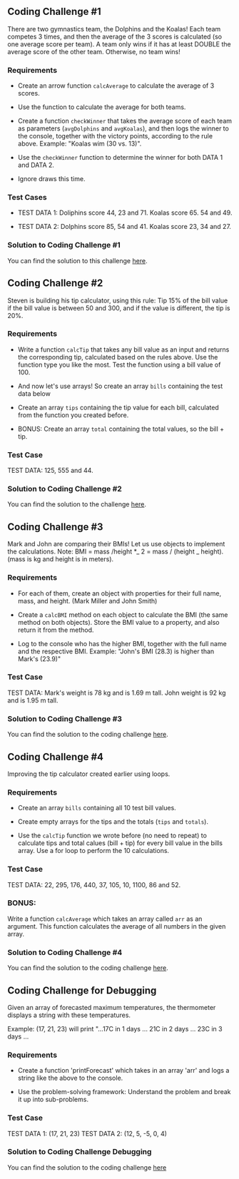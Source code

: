 ## Coding Challenge #1

There are two gymnastics team, the Dolphins and the Koalas! Each team competes 3 times, and then the average of the 3 scores is calculated (so one average score per team).
A team only wins if it has at least DOUBLE the average score of the other team. Otherwise, no team wins!

### Requirements

- Create an arrow function `calcAverage` to calculate the average of 3 scores.

- Use the function to calculate the average for both teams.

- Create a function `checkWinner` that takes the average score of each team as parameters (`avgDolphins` and `avgKoalas`), and then logs the winner to the console, together with the victory points, according to the rule above. Example: "Koalas wim (30 vs. 13)".

- Use the `checkWinner` function to determine the winner for both DATA 1 and DATA 2.

- Ignore draws this time.

### Test Cases

- TEST DATA 1: Doliphins score 44, 23 and 71. Koalas score 65. 54 and 49.

- TEST DATA 2: Dolphins score 85, 54 and 41. Koalas score 23, 34 and 27.

### Solution to Coding Challenge #1

You can find the solution to this challenge [here](./codingchallenge%231.js).

## Coding Challenge #2

Steven is building his tip calculator, using this rule: Tip 15% of the bill value if the bill value is between 50 and 300, and if the value is different, the tip is 20%.

### Requirements

- Write a function `calcTip` that takes any bill value as an input and returns the corresponding tip, calculated based on the rules above. Use the function type you like the most. Test the function using a bill value of 100.

- And now let's use arrays! So create an array `bills` containing the test data below

- Create an array `tips` containing the tip value for each bill, calculated from the function you created before.

- BONUS: Create an array `total` containing the total values, so the bill + tip.

### Test Case

TEST DATA: 125, 555 and 44.

### Solution to Coding Challenge #2

You can find the solution to the challenge [here](./codingchallenge%232.js).

## Coding Challenge #3

Mark and John are comparing their BMIs! Let us use objects to implement the calculations. Note: BMI = mass /height \*_ 2 = mass / (height _ height). (mass is kg and height is in meters).

### Requirements

- For each of them, create an object with properties for their full name, mass, and height. (Mark Miller and John Smith)

- Create a `calcBMI` method on each object to calculate the BMI (the same method on both objects). Store the BMI value to a property, and also return it from the method.

- Log to the console who has the higher BMI, together with the full name and the respective BMI. Example: "John's BMI (28.3) is higher than Mark's (23.9)"

### Test Case

TEST DATA: Mark's weight is 78 kg and is 1.69 m tall. John weight is 92 kg and is 1.95 m tall.

### Solution to Coding Challenge #3

You can find the solution to the coding challenge [here](./codingchallenge%233.js).

## Coding Challenge #4

Improving the tip calculator created earlier using loops.

### Requirements

- Create an array `bills` containing all 10 test bill values.

- Create empty arrays for the tips and the totals (`tips` and `totals`).

- Use the `calcTip` function we wrote before (no need to repeat) to calculate tips and total calues (bill + tip) for every bill value in the bills array. Use a for loop to perform the 10 calculations.

### Test Case

TEST DATA: 22, 295, 176, 440, 37, 105, 10, 1100, 86 and 52.

### BONUS:

Write a function `calcAverage` which takes an array called `arr` as an argument. This function calculates the average of all numbers in the given array.

### Solution to Coding Challenge #4

You can find the solution to the coding challenge [here](./codingchallenge%234.js).

## Coding Challenge for Debugging

Given an array of forecasted maximum temperatures, the thermometer displays a string with these temperatures.

Example: (17, 21, 23) will print "...17C in 1 days ... 21C in 2 days ... 23C in 3 days ...

### Requirements

- Create a function 'printForecast' which takes in an array 'arr' and logs a string like the above to the console.

- Use the problem-solving framework: Understand the problem and break it up into sub-problems.

### Test Case

TEST DATA 1: (17, 21, 23)
TEST DATA 2: (12, 5, -5, 0, 4)

### Solution to Coding Challenge Debugging

You can find the solution to the coding challenge [here](./codchallenge_debugging.js)
